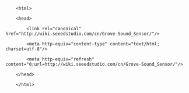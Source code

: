 <!DOCTYPE html>
        <html>
        <head>
            <link rel="canonical" href="http://wiki.seeedstudio.com/cn/Grove-Sound_Sensor/"/>
            <meta http-equiv="content-type" content="text/html; charset=utf-8"/>
            <meta http-equiv="refresh" content="0;url=http://wiki.seeedstudio.com/cn/Grove-Sound_Sensor/"/>
        </head>
        </html>